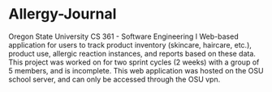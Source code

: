 # Allergy-Journal
Oregon State University
CS 361 - Software Engineering I
Web-based application for users to track product inventory (skincare, haircare, etc.), product use, allergic reaction instances, and reports based on these data.  This project was worked on for two sprint cycles (2 weeks) with a group of 5 members, and is incomplete.  This web application was hosted on the OSU school server, and can only be accessed through the OSU vpn.
